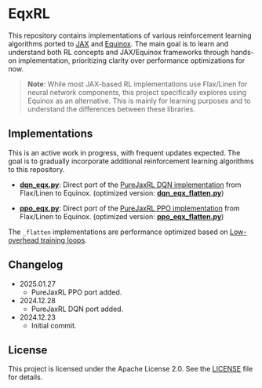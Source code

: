 # EqxRL

This repository contains implementations of various reinforcement learning algorithms ported to [JAX](https://github.com/jax-ml/jax) and [Equinox](https://github.com/patrick-kidger/equinox). The main goal is to learn and understand both RL concepts and JAX/Equinox frameworks through hands-on implementation, prioritizing clarity over performance optimizations for now.

> **Note**: While most JAX-based RL implementations use Flax/Linen for neural network components, this project specifically explores using Equinox as an alternative. This is mainly for learning purposes and to understand the differences between these libraries.


## Implementations

This is an active work in progress, with frequent updates expected. The goal is to gradually incorporate additional reinforcement learning algorithms to this repository.

* [**dqn_eqx.py**](./pureeqxrl/dqn_eqx.py): Direct port of the [PureJaxRL DQN implementation](https://github.com/luchris429/purejaxrl/blob/main/purejaxrl/dqn.py) from Flax/Linen to Equinox. (optimized version: [**dqn_eqx_flatten.py**](./pureeqxrl/dqn_eqx_flatten.py)) 

* [**ppo_eqx.py**](./pureeqxrl/ppo_eqx.py): Direct port of the [PureJaxRL PPO implementation](https://github.com/luchris429/purejaxrl/blob/main/purejaxrl/ppo.py) from Flax/Linen to Equinox. (optimized version: [**ppo_eqx_flatten.py**](./pureeqxrl/ppo_eqx_flatten.py)) 

The `_flatten` implementations are performance optimized based on [Low-overhead training loops](https://docs.kidger.site/equinox/tricks/#low-overhead-training-loops).


## Changelog

- 2025.01.27
    - PureJaxRL PPO port added.
- 2024.12.28
    - PureJaxRL DQN port added.
- 2024.12.23
    - Initial commit.


## License

This project is licensed under the Apache License 2.0. See the [LICENSE](./LICENSE) file for details.